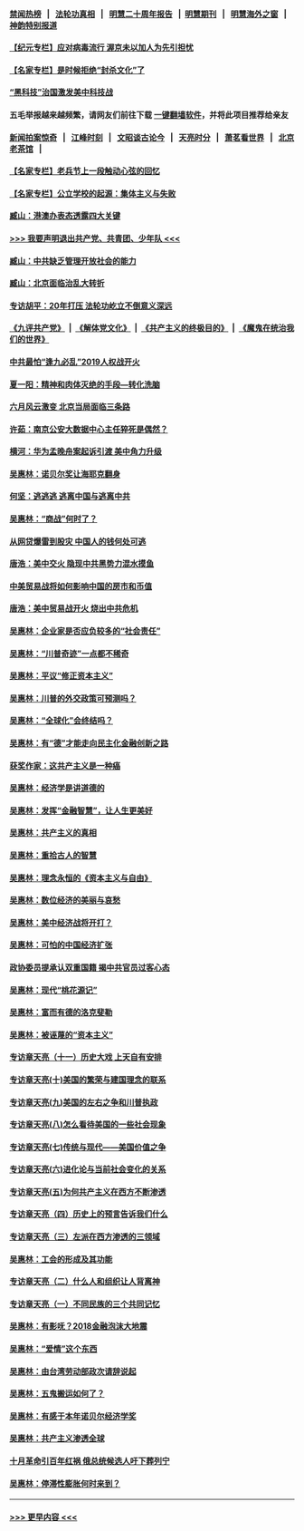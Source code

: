 #### [禁闻热榜](热点新闻.md?=0)  &nbsp;&nbsp;|&nbsp;&nbsp; [法轮功真相](https://github.com/gfw-breaker/truth/blob/master/README.md?=0) &nbsp;&nbsp;|&nbsp;&nbsp; [明慧二十周年报告](https://github.com/gfw-breaker/mh-reports/blob/master/README.md?=0) &nbsp;&nbsp;|&nbsp;&nbsp;[明慧期刊](https://github.com/gfw-breaker/mh-qikan) &nbsp;&nbsp;|&nbsp;&nbsp; [明慧海外之窗](https://github.com/gfw-breaker/mh-news/blob/master/README.md?=0) &nbsp;&nbsp;|&nbsp;&nbsp; [神韵特别报道](https://github.com/gfw-breaker/mh-news/blob/master/shenyun.md?=0)
#### [【纪元专栏】应对病毒流行 渥京未以加人为先引担忧](../pages/nsc423/n11875714.md?t=03150131) 
#### [【名家专栏】是时候拒绝“封杀文化”了](../pages/nsc423/n11814093.md?t=03150131) 
#### [“黑科技”治国激发美中科技战](../pages/nsc423/n11638056.md?t=03150131) 
#### 五毛举报越来越频繁，请网友们前往下载 [一键翻墙软件](https://github.com/gfw-breaker/ssr-accounts)，并将此项目推荐给亲友
#### [新闻拍案惊奇](https://github.com/gfw-breaker/banned-news/blob/master/pages/link4.md) &nbsp;&nbsp;|&nbsp;&nbsp; [江峰时刻](https://github.com/gfw-breaker/banned-news/blob/master/pages/link4.md) &nbsp;&nbsp;|&nbsp;&nbsp; [文昭谈古论今](https://github.com/gfw-breaker/banned-news/blob/master/pages/link4.md) &nbsp;&nbsp;|&nbsp;&nbsp; [天亮时分](https://github.com/gfw-breaker/banned-news/blob/master/pages/link4.md) &nbsp;&nbsp;|&nbsp;&nbsp; [萧茗看世界](https://github.com/gfw-breaker/banned-news/blob/master/pages/link4.md) &nbsp;&nbsp;|&nbsp;&nbsp; [北京老茶馆](https://github.com/gfw-breaker/banned-news/blob/master/pages/link4.md) &nbsp;&nbsp;|&nbsp;&nbsp; 
#### [【名家专栏】老兵节上一段触动心弦的回忆](../pages/nsc423/n11646016.md?t=03150131) 
#### [【名家专栏】公立学校的起源：集体主义与失败](../pages/nsc423/n11601833.md?t=03150131) 
#### [臧山：港澳办表态透露四大关键](../pages/nsc423/n11421628.md?t=03150131) 
#### [>>> 我要声明退出共产党、共青团、少年队 <<<](https://github.com/begood0513/goodnews/blob/master/quit/letter.md) 
#### [臧山：中共缺乏管理开放社会的能力](../pages/nsc423/n11407457.md?t=03150131) 
#### [臧山：北京面临治乱大转折](../pages/nsc423/n11406895.md?t=03150131) 
#### [专访胡平：20年打压 法轮功屹立不倒意义深远](../pages/nsc423/n11398800.md?t=03150131) 
#### [《九评共产党》](https://github.com/begood0513/9ping.md/blob/master/README.md) &nbsp;|&nbsp; [《解体党文化》](../../../../jtdwh.md/blob/master/README.md)  &nbsp;|&nbsp; [《共产主义的终极目的》](../../../../gczydzjmd.md/blob/master/README.md) &nbsp;|&nbsp; [《魔鬼在统治我们的世界》](../../../../mgztzwmdsj.md/blob/master/README.md) 
#### [中共最怕“逢九必乱”2019人权战开火](../pages/nsc423/n11385248.md?t=03150131) 
#### [夏一阳：精神和肉体灭绝的手段—转化洗脑](../pages/nsc423/n11368250.md?t=03150131) 
#### [六月风云激变 北京当局面临三条路](../pages/nsc423/n11313668.md?t=03150131) 
#### [许茹：南京公安大数据中心主任猝死是偶然？](../pages/nsc423/n11064744.md?t=03150131) 
#### [横河：华为孟晚舟案起诉引渡 美中角力升级](../pages/nsc423/n11027230.md?t=03150131) 
#### [吴惠林：诺贝尔奖让海耶克翻身](../pages/nsc423/n10890049.md?t=03150131) 
#### [何坚：逃逃逃 逃离中国与逃离中共](../pages/nsc423/n10592891.md?t=03150131) 
#### [吴惠林：“商战”何时了？](../pages/nsc423/n10573558.md?t=03150131) 
#### [从网贷爆雷到股灾 中国人的钱何处可逃](../pages/nsc423/n10572800.md?t=03150131) 
#### [唐浩：美中交火 隐现中共黑势力混水摸鱼](../pages/nsc423/n10544040.md?t=03150131) 
#### [中美贸易战将如何影响中国的房市和币值](../pages/nsc423/n10543697.md?t=03150131) 
#### [唐浩：美中贸易战开火 烧出中共危机](../pages/nsc423/n10540126.md?t=03150131) 
#### [吴惠林：企业家是否应负较多的“社会责任”](../pages/nsc423/n10535022.md?t=03150131) 
#### [吴惠林：“川普奇迹”一点都不稀奇](../pages/nsc423/n10512808.md?t=03150131) 
#### [吴惠林：平议“修正资本主义”](../pages/nsc423/n10495724.md?t=03150131) 
#### [吴惠林：川普的外交政策可预测吗？](../pages/nsc423/n10462387.md?t=03150131) 
#### [吴惠林：“全球化”会终结吗？](../pages/nsc423/n10452838.md?t=03150131) 
#### [吴惠林：有“德”才能走向民主化金融创新之路](../pages/nsc423/n10432292.md?t=03150131) 
#### [获奖作家：这共产主义是一种癌](../pages/nsc423/n10431541.md?t=03150131) 
#### [吴惠林：经济学是讲道德的](../pages/nsc423/n10398014.md?t=03150131) 
#### [吴惠林：发挥“金融智慧”，让人生更美好](../pages/nsc423/n10375019.md?t=03150131) 
#### [吴惠林：共产主义的真相](../pages/nsc423/n10351394.md?t=03150131) 
#### [吴惠林：重拾古人的智慧](../pages/nsc423/n10337691.md?t=03150131) 
#### [吴惠林：理念永恒的《资本主义与自由》](../pages/nsc423/n10316274.md?t=03150131) 
#### [吴惠林：数位经济的美丽与哀愁](../pages/nsc423/n10292946.md?t=03150131) 
#### [吴惠林：美中经济战将开打？](../pages/nsc423/n10258825.md?t=03150131) 
#### [吴惠林：可怕的中国经济扩张](../pages/nsc423/n10219147.md?t=03150131) 
#### [政协委员提承认双重国籍 揭中共官员过客心态](../pages/nsc423/n10208809.md?t=03150131) 
#### [吴惠林：现代“桃花源记”](../pages/nsc423/n10185234.md?t=03150131) 
#### [吴惠林：富而有德的洛克斐勒](../pages/nsc423/n10142264.md?t=03150131) 
#### [吴惠林：被诬蔑的“资本主义”](../pages/nsc423/n10124816.md?t=03150131) 
#### [专访章天亮（十一）历史大戏 上天自有安排](../pages/nsc423/n10094905.md?t=03150131) 
#### [专访章天亮(十)美国的繁荣与建国理念的联系](../pages/nsc423/n10094899.md?t=03150131) 
#### [专访章天亮(九)美国的左右之争和川普执政](../pages/nsc423/n10094889.md?t=03150131) 
#### [专访章天亮(八)怎么看待美国的一些社会现象](../pages/nsc423/n10094857.md?t=03150131) 
#### [专访章天亮(七)传统与现代——美国价值之争](../pages/nsc423/n10093140.md?t=03150131) 
#### [专访章天亮(六)进化论与当前社会变化的关系](../pages/nsc423/n10092036.md?t=03150131) 
#### [专访章天亮(五)为何共产主义在西方不断渗透](../pages/nsc423/n10083620.md?t=03150131) 
#### [专访章天亮（四）历史上的预言告诉我们什么](../pages/nsc423/n10083606.md?t=03150131) 
#### [专访章天亮（三）左派在西方渗透的三领域](../pages/nsc423/n10081115.md?t=03150131) 
#### [吴惠林：工会的形成及其功能](../pages/nsc423/n10080633.md?t=03150131) 
#### [专访章天亮（二）什么人和组织让人背离神](../pages/nsc423/n10076637.md?t=03150131) 
#### [专访章天亮（一）不同民族的三个共同记忆](../pages/nsc423/n10074188.md?t=03150131) 
#### [吴惠林：有影呒？2018金融泡沫大地震](../pages/nsc423/n10040534.md?t=03150131) 
#### [吴惠林：“爱情”这个东西](../pages/nsc423/n10019423.md?t=03150131) 
#### [吴惠林：由台湾劳动部政次请辞说起](../pages/nsc423/n9979679.md?t=03150131) 
#### [吴惠林：五鬼搬运如何了？](../pages/nsc423/n9925338.md?t=03150131) 
#### [吴惠林：有感于本年诺贝尔经济学奖](../pages/nsc423/n9871883.md?t=03150131) 
#### [吴惠林：共产主义渗透全球](../pages/nsc423/n9812748.md?t=03150131) 
#### [十月革命引百年红祸 俄总统候选人吁下葬列宁](../pages/nsc423/n9810182.md?t=03150131) 
#### [吴惠林：停滞性膨胀何时来到？](../pages/nsc423/n9764136.md?t=03150131) 

----
#### [ >>> 更早内容 <<< ](../indexes/nsc423-earlier.md)
